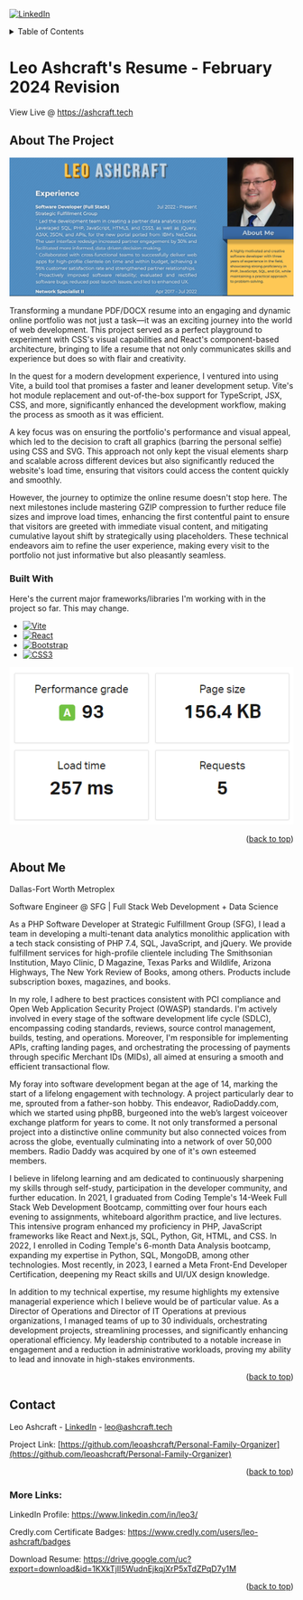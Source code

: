 <a name="readme-top"></a>

<!-- PROJECT SHIELDS -->

[![LinkedIn][linkedin-shield]][linkedin-url]

<!-- TABLE OF CONTENTS -->

<details>-*
  <summary>Table of Contents</summary>
  <ol>
    <li>
      <a href="#about-the-project">About The Project</a>
      <ul>
        <li><a href="#about-me">About Me</a></li>
      </ul>
      <ul>
        <li><a href="#built-with">Built With</a></li>
      </ul>
    </li>
    <li><a href="#contact">Contact</a></li>
    <li><a href="#more-links">More Links</a></li>
  </ol>
</details>

<!-- ABOUT THE PROJECT -->

# Leo Ashcraft's Resume - February 2024 Revision

View Live @ https://ashcraft.tech

## About The Project

[![Resume Screenshot][resume-screenshot]][resume-screenshot-url]

Transforming a mundane PDF/DOCX resume into an engaging and dynamic online portfolio was not just a task—it was an exciting journey into the world of web development. This project served as a perfect playground to experiment with CSS's visual capabilities and React's component-based architecture, bringing to life a resume that not only communicates skills and experience but does so with flair and creativity.

In the quest for a modern development experience, I ventured into using Vite, a build tool that promises a faster and leaner development setup. Vite's hot module replacement and out-of-the-box support for TypeScript, JSX, CSS, and more, significantly enhanced the development workflow, making the process as smooth as it was efficient.

A key focus was on ensuring the portfolio's performance and visual appeal, which led to the decision to craft all graphics (barring the personal selfie) using CSS and SVG. This approach not only kept the visual elements sharp and scalable across different devices but also significantly reduced the website's load time, ensuring that visitors could access the content quickly and smoothly.

However, the journey to optimize the online resume doesn't stop here. The next milestones include mastering GZIP compression to further reduce file sizes and improve load times, enhancing the first contentful paint to ensure that visitors are greeted with immediate visual content, and mitigating cumulative layout shift by strategically using placeholders. These technical endeavors aim to refine the user experience, making every visit to the portfolio not just informative but also pleasantly seamless.

### Built With

Here's the current major frameworks/libraries I'm working with in the project so far. This may change.

- [![Vite][Vite]][Vite-url]
- [![React][React.js]][React-url]
- [![Bootstrap][Bootstrap]][Bootstrap-url]
- [![CSS3][CSS3]][CSS3-url]

[![Load Score][load-screenshot]][load-screenshot]

<p align="right">(<a href="#readme-top">back to top</a>)</p>

## About Me

Dallas-Fort Worth Metroplex

Software Engineer @ SFG | Full Stack Web Development + Data Science

As a PHP Software Developer at Strategic Fulfillment Group (SFG), I lead a team in developing a multi-tenant data analytics monolithic application with a tech stack consisting of PHP 7.4, SQL, JavaScript, and jQuery. We provide fulfillment services for high-profile clientele including The Smithsonian Institution, Mayo Clinic, D Magazine, Texas Parks and Wildlife, Arizona Highways, The New York Review of Books, among others. Products include subscription boxes, magazines, and books.

In my role, I adhere to best practices consistent with PCI compliance and Open Web Application Security Project (OWASP) standards. I'm actively involved in every stage of the software development life cycle (SDLC), encompassing coding standards, reviews, source control management, builds, testing, and operations. Moreover, I'm responsible for implementing APIs, crafting landing pages, and orchestrating the processing of payments through specific Merchant IDs (MIDs), all aimed at ensuring a smooth and efficient transactional flow.

My foray into software development began at the age of 14, marking the start of a lifelong engagement with technology. A project particularly dear to me, sprouted from a father-son hobby. This endeavor, RadioDaddy.com, which we started using phpBB, burgeoned into the web’s largest voiceover exchange platform for years to come. It not only transformed a personal project into a distinctive online community but also connected voices from across the globe, eventually culminating into a network of over 50,000 members. Radio Daddy was acquired by one of it's own esteemed members.

I believe in lifelong learning and am dedicated to continuously sharpening my skills through self-study, participation in the developer community, and further education. In 2021, I graduated from Coding Temple's 14-Week Full Stack Web Development Bootcamp, committing over four hours each evening to assignments, whiteboard algorithm practice, and live lectures. This intensive program enhanced my proficiency in PHP, JavaScript frameworks like React and Next.js, SQL, Python, Git, HTML, and CSS. In 2022, I enrolled in Coding Temple's 6-month Data Analysis bootcamp, expanding my expertise in Python, SQL, MongoDB, among other technologies. Most recently, in 2023, I earned a Meta Front-End Developer Certification, deepening my React skills and UI/UX design knowledge.

In addition to my technical expertise, my resume highlights my extensive managerial experience which I believe would be of particular value. As a Director of Operations and Director of IT Operations at previous organizations, I managed teams of up to 30 individuals, orchestrating development projects, streamlining processes, and significantly enhancing operational efficiency. My leadership contributed to a notable increase in engagement and a reduction in administrative workloads, proving my ability to lead and innovate in high-stakes environments.

<p align="right">(<a href="#readme-top">back to top</a>)</p>

<!-- CONTACT -->

## Contact

Leo Ashcraft - [LinkedIn](https://www.linkedin.com/in/leo3/) - leo@ashcraft.tech

Project Link: [https://github.com/leoashcraft/Personal-Family-Organizer](https://github.com/leoashcraft/Personal-Family-Organizer)

<p align="right">(<a href="#readme-top">back to top</a>)</p>

<!-- MORE LINKS -->

### More Links:

LinkedIn Profile: https://www.linkedin.com/in/leo3/

Credly.com Certificate Badges: https://www.credly.com/users/leo-ashcraft/badges

Download Resume: https://drive.google.com/uc?export=download&id=1KXkTjIl5WudnEjkqjXrP5xTdZPqD7y1M

<p align="right">(<a href="#readme-top">back to top</a>)</p>

<!-- MARKDOWN LINKS & IMAGES -->
<!-- https://www.markdownguide.org/basic-syntax/#reference-style-links -->

[linkedin-shield]: https://img.shields.io/badge/-LinkedIn-black.svg?style=for-the-badge&logo=linkedin&colorB=555
[linkedin-url]: https://www.linkedin.com/in/leo3/
[resume-screenshot]: public/github-screenshots/resume.png
[resume-screenshot-url]: https://www.ashcraft.tech
[load-screenshot]: public/github-screenshots/load.png
[Vite]: https://img.shields.io/badge/vite-A849F7?style=for-the-badge&logo=vite&logoColor=yellow
[Vite-url]: https://vitejs.dev/
[React.js]: https://img.shields.io/badge/React-20232A?style=for-the-badge&logo=react&logoColor=61DAFB
[React-url]: https://reactjs.org/
[Bootstrap]: https://img.shields.io/badge/bootstrap-6A0FED?style=for-the-badge&logo=bootstrap&logoColor=white
[Bootstrap-url]: https://getbootstrap.com/
[CSS3]: https://img.shields.io/badge/CSS3-2465F1?style=for-the-badge&logo=css3&logoColor=white
[CSS3-url]: https://www.w3.org/Style/CSS/Overview.en.html
